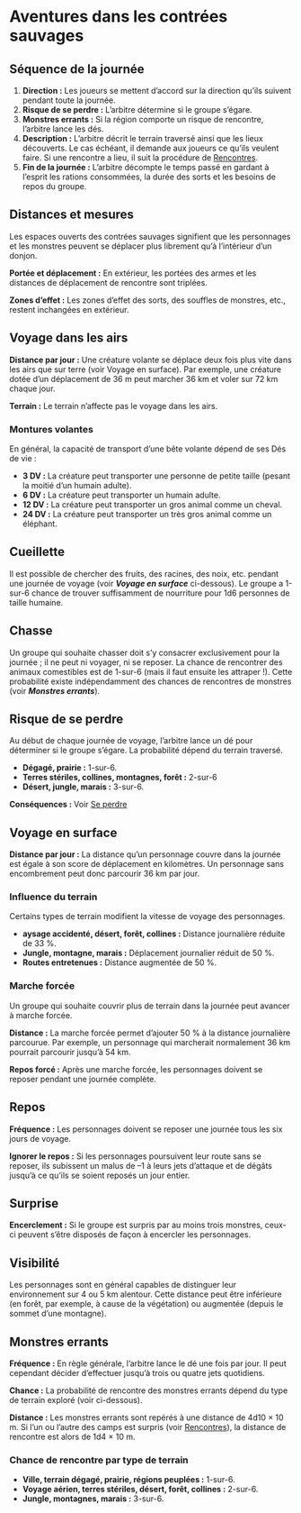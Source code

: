 # Aventures dans les contrées sauvages


## Séquence de la journée

1.  **Direction :** Les joueurs se mettent d’accord sur la direction
    qu’ils suivent pendant toute la journée.
2.  **Risque de se perdre :** L’arbitre détermine si le groupe s’égare.
3.  **Monstres errants :** Si la région comporte un risque de rencontre,
    l’arbitre lance les dés.
4.  **Description :** L’arbitre décrit le terrain traversé ainsi que les
    lieux découverts. Le cas échéant, il demande aux joueurs ce qu’ils
    veulent faire. Si une rencontre a lieu, il suit la procédure de
    [Rencontres](Rencontres.md).
5.  **Fin de la journée :** L’arbitre décompte le temps passé en gardant
    à l’esprit les rations consommées, la durée des sorts et les besoins
    de repos du groupe.

## Distances et mesures

Les espaces ouverts des contrées sauvages signifient que les personnages
et les monstres peuvent se déplacer plus librement qu’à l’intérieur d’un
donjon.

**Portée et déplacement :** En extérieur, les portées des armes et les
distances de déplacement de rencontre sont triplées.

**Zones d’effet :** Les zones d’effet des sorts, des souffles de
monstres, etc., restent inchangées en extérieur.

## Voyage dans les airs

**Distance par jour :** Une créature volante se déplace deux fois plus
vite dans les airs que sur terre (voir Voyage en surface). Par exemple,
une créature dotée d’un déplacement de 36 m peut marcher 36 km et voler
sur 72 km chaque jour.

**Terrain :** Le terrain n’affecte pas le voyage dans les airs.

### Montures volantes

En général, la capacité de transport d’une bête volante dépend de ses
Dés de vie :

  - **3 DV :** La créature peut transporter une personne de petite
    taille (pesant la moitié d’un humain adulte).
  - **6 DV :** La créature peut transporter un humain adulte.
  - **12 DV :** La créature peut transporter un gros animal comme un
    cheval.
  - **24 DV :** La créature peut transporter un très gros animal comme
    un éléphant.

## Cueillette

Il est possible de chercher des fruits, des racines, des noix, etc.
pendant une journée de voyage (voir ***Voyage en surface*** ci-dessous).
Le groupe a 1-sur-6 chance de trouver suffisamment de nourriture pour
1d6 personnes de taille humaine.

## Chasse

Un groupe qui souhaite chasser doit s’y consacrer exclusivement pour la
journée ; il ne peut ni voyager, ni se reposer. La chance de rencontrer
des animaux comestibles est de 1-sur-6 (mais il faut ensuite les
attraper \!). Cette probabilité existe indépendamment des chances de
rencontres de monstres (voir ***Monstres errants***).

## Risque de se perdre

Au début de chaque journée de voyage, l’arbitre lance un dé pour
déterminer si le groupe s’égare. La probabilité dépend du terrain
traversé.

  - **Dégagé, prairie :** 1-sur-6.
  - **Terres stériles, collines, montagnes, forêt :** 2-sur-6
  - **Désert, jungle, marais :** 3-sur-6.

**Conséquences :** Voir [Se
perdre](/Défis_et_dangers#Se_perdre "wikilink")

## Voyage en surface

**Distance par jour :** La distance qu’un personnage couvre dans la
journée est égale à son score de déplacement en kilomètres. Un
personnage sans encombrement peut donc parcourir 36 km par jour.

### Influence du terrain

Certains types de terrain modifient la vitesse de voyage des
personnages.

  - **aysage accidenté, désert, forêt, collines :** Distance journalière
    réduite de 33 %.
  - **Jungle, montagne, marais :** Déplacement journalier réduit de 50
    %.
  - **Routes entretenues :** Distance augmentée de 50 %.

### Marche forcée

Un groupe qui souhaite couvrir plus de terrain dans la journée peut
avancer à marche forcée.

**Distance :** La marche forcée permet d’ajouter 50 % à la distance
journalière parcourue. Par exemple, un personnage qui marcherait
normalement 36 km pourrait parcourir jusqu’à 54 km.

**Repos forcé :** Après une marche forcée, les personnages doivent se
reposer pendant une journée complète.

## Repos

**Fréquence :** Les personnages doivent se reposer une journée tous les
six jours de voyage.

**Ignorer le repos :** Si les personnages poursuivent leur route sans se
reposer, ils subissent un malus de –1 à leurs jets d’attaque et de
dégâts jusqu’à ce qu’ils se soient reposés un jour entier.

## Surprise

**Encerclement :** Si le groupe est surpris par au moins trois monstres,
ceux-ci peuvent s’être disposés de façon à encercler les personnages.

## Visibilité

Les personnages sont en général capables de distinguer leur
environnement sur 4 ou 5 km alentour. Cette distance peut être
inférieure (en forêt, par exemple, à cause de la végétation) ou
augmentée (depuis le sommet d’une montagne).

## Monstres errants

**Fréquence :** En règle générale, l’arbitre lance le dé une fois par
jour. Il peut cependant décider d’effectuer jusqu’à trois ou quatre jets
quotidiens.

**Chance :** La probabilité de rencontre des monstres errants dépend du
type de terrain exploré (voir ci-dessous).

**Distance :** Les monstres errants sont repérés à une distance de 4d10
× 10 m. Si l’un ou l’autre des camps est surpris (voir
[Rencontres](Rencontres.md)), la distance de rencontre est
alors de 1d4 × 10 m.

### Chance de rencontre par type de terrain

  - **Ville, terrain dégagé, prairie, régions peuplées :** 1-sur-6.
  - **Voyage aérien, terres stériles, désert, forêt, collines :**
    2-sur-6.
  - **Jungle, montagnes, marais :** 3-sur-6.